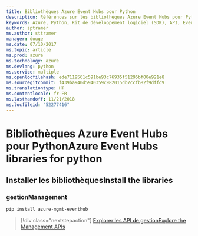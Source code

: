 ```yaml
---
title: Bibliothèques Azure Event Hubs pour Python
description: Références sur les bibliothèques Azure Event Hubs pour Python
keywords: Azure, Python, Kit de développement logiciel (SDK), API, Event Hubs
author: sptramer
ms.author: sttramer
manager: douge
ms.date: 07/10/2017
ms.topic: article
ms.prod: azure
ms.technology: azure
ms.devlang: python
ms.service: multiple
ms.openlocfilehash: ede7119561c591be93c76935f51295bf00e921e8
ms.sourcegitcommit: f439ba940d5940359c982015db7ccfb82f9dffd9
ms.translationtype: HT
ms.contentlocale: fr-FR
ms.lasthandoff: 11/21/2018
ms.locfileid: "52277416"
---
```

# <a name="azure-event-hubs-libraries-for-python"></a><span data-ttu-id="84f6b-104">Bibliothèques Azure Event Hubs pour Python</span><span class="sxs-lookup"><span data-stu-id="84f6b-104">Azure Event Hubs libraries for python</span></span>

## <a name="install-the-libraries"></a><span data-ttu-id="84f6b-105">Installer les bibliothèques</span><span class="sxs-lookup"><span data-stu-id="84f6b-105">Install the libraries</span></span>


### <a name="management"></a><span data-ttu-id="84f6b-106">gestion</span><span class="sxs-lookup"><span data-stu-id="84f6b-106">Management</span></span>

```bash
pip install azure-mgmt-eventhub
```
> [!div class="nextstepaction"]
> [<span data-ttu-id="84f6b-107">Explorer les API de gestion</span><span class="sxs-lookup"><span data-stu-id="84f6b-107">Explore the Management APIs</span></span>](/python/api/overview/azure/eventhub/management)